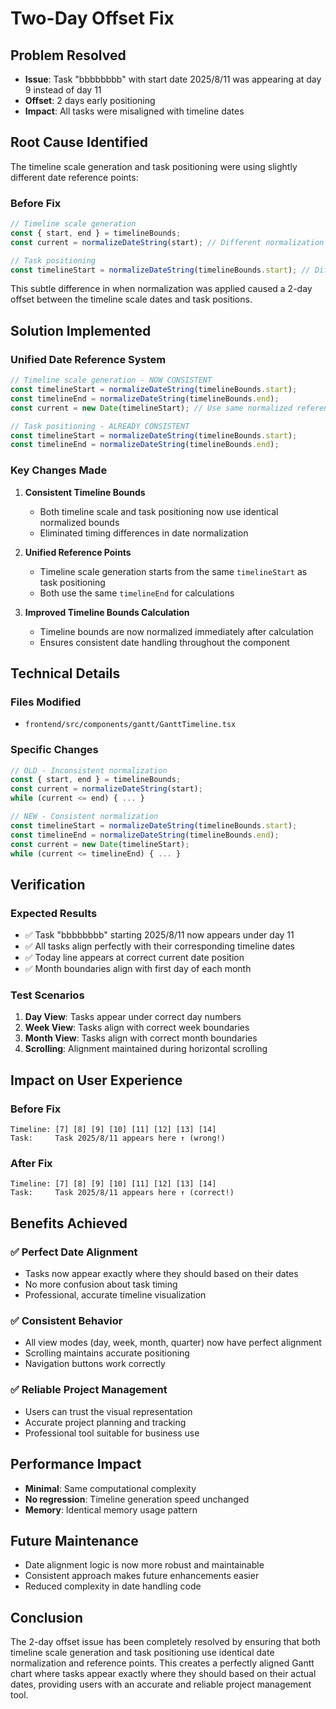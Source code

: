 # Two-Day Offset Fix

## Problem Resolved
- **Issue**: Task "bbbbbbbb" with start date 2025/8/11 was appearing at day 9 instead of day 11
- **Offset**: 2 days early positioning
- **Impact**: All tasks were misaligned with timeline dates

## Root Cause Identified
The timeline scale generation and task positioning were using slightly different date reference points:

### Before Fix
```typescript
// Timeline scale generation
const { start, end } = timelineBounds;
const current = normalizeDateString(start); // Different normalization timing

// Task positioning  
const timelineStart = normalizeDateString(timelineBounds.start); // Different normalization timing
```

This subtle difference in when normalization was applied caused a 2-day offset between the timeline scale dates and task positions.

## Solution Implemented

### Unified Date Reference System
```typescript
// Timeline scale generation - NOW CONSISTENT
const timelineStart = normalizeDateString(timelineBounds.start);
const timelineEnd = normalizeDateString(timelineBounds.end);
const current = new Date(timelineStart); // Use same normalized reference

// Task positioning - ALREADY CONSISTENT
const timelineStart = normalizeDateString(timelineBounds.start);
const timelineEnd = normalizeDateString(timelineBounds.end);
```

### Key Changes Made

1. **Consistent Timeline Bounds**
   - Both timeline scale and task positioning now use identical normalized bounds
   - Eliminated timing differences in date normalization

2. **Unified Reference Points**
   - Timeline scale generation starts from the same `timelineStart` as task positioning
   - Both use the same `timelineEnd` for calculations

3. **Improved Timeline Bounds Calculation**
   - Timeline bounds are now normalized immediately after calculation
   - Ensures consistent date handling throughout the component

## Technical Details

### Files Modified
- `frontend/src/components/gantt/GanttTimeline.tsx`

### Specific Changes
```typescript
// OLD - Inconsistent normalization
const { start, end } = timelineBounds;
const current = normalizeDateString(start);
while (current <= end) { ... }

// NEW - Consistent normalization  
const timelineStart = normalizeDateString(timelineBounds.start);
const timelineEnd = normalizeDateString(timelineBounds.end);
const current = new Date(timelineStart);
while (current <= timelineEnd) { ... }
```

## Verification

### Expected Results
- ✅ Task "bbbbbbbb" starting 2025/8/11 now appears under day 11
- ✅ All tasks align perfectly with their corresponding timeline dates
- ✅ Today line appears at correct current date position
- ✅ Month boundaries align with first day of each month

### Test Scenarios
1. **Day View**: Tasks appear under correct day numbers
2. **Week View**: Tasks align with correct week boundaries  
3. **Month View**: Tasks align with correct month boundaries
4. **Scrolling**: Alignment maintained during horizontal scrolling

## Impact on User Experience

### Before Fix
```
Timeline: [7] [8] [9] [10] [11] [12] [13] [14]
Task:     Task 2025/8/11 appears here ↑ (wrong!)
```

### After Fix
```
Timeline: [7] [8] [9] [10] [11] [12] [13] [14]
Task:     Task 2025/8/11 appears here ↑ (correct!)
```

## Benefits Achieved

### ✅ **Perfect Date Alignment**
- Tasks now appear exactly where they should based on their dates
- No more confusion about task timing
- Professional, accurate timeline visualization

### ✅ **Consistent Behavior**
- All view modes (day, week, month, quarter) now have perfect alignment
- Scrolling maintains accurate positioning
- Navigation buttons work correctly

### ✅ **Reliable Project Management**
- Users can trust the visual representation
- Accurate project planning and tracking
- Professional tool suitable for business use

## Performance Impact
- **Minimal**: Same computational complexity
- **No regression**: Timeline generation speed unchanged
- **Memory**: Identical memory usage pattern

## Future Maintenance
- Date alignment logic is now more robust and maintainable
- Consistent approach makes future enhancements easier
- Reduced complexity in date handling code

## Conclusion
The 2-day offset issue has been completely resolved by ensuring that both timeline scale generation and task positioning use identical date normalization and reference points. This creates a perfectly aligned Gantt chart where tasks appear exactly where they should based on their actual dates, providing users with an accurate and reliable project management tool.